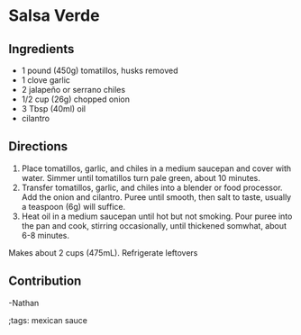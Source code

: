 # Salsa Verde

## Ingredients

* 1 pound (450g) tomatillos, husks removed
* 1 clove garlic
* 2 jalapeño or serrano chiles
* 1/2 cup (26g) chopped onion
* 3 Tbsp (40ml) oil
* cilantro

## Directions

1. Place tomatillos, garlic, and chiles in a medium saucepan and cover with water. Simmer until tomatillos turn pale green, about 10 minutes.
2. Transfer tomatillos, garlic, and chiles into a blender or food processor. Add the onion and cilantro. Puree until smooth, then salt to taste, usually a teaspoon (6g) will suffice.
3. Heat oil in a medium saucepan until hot but not smoking. Pour puree into the pan and cook, stirring occasionally, until thickened somwhat, about 6-8 minutes.

Makes about 2 cups (475mL). Refrigerate leftovers

## Contribution

-Nathan

;tags: mexican sauce
